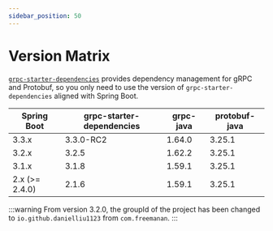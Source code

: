 ```yaml
---
sidebar_position: 50
---
```


# Version Matrix

[`grpc-starter-dependencies`](https://central.sonatype.com/artifact/io.github.danielliu1123/grpc-starter-dependencies)
provides dependency management for gRPC and Protobuf, so you only need to use the version
of `grpc-starter-dependencies` aligned with Spring Boot.

| Spring Boot    | grpc-starter-dependencies | grpc-java | protobuf-java |
|----------------|---------------------------|-----------|---------------|
| 3.3.x          | 3.3.0-RC2                 | 1.64.0    | 3.25.1        |      
| 3.2.x          | 3.2.5                     | 1.62.2    | 3.25.1        |      
| 3.1.x          | 3.1.8                     | 1.59.1    | 3.25.1        |      
| 2.x (>= 2.4.0) | 2.1.6                     | 1.59.1    | 3.25.1        |      

:::warning
From version 3.2.0, the groupId of the project has been changed to `io.github.danielliu1123` from `com.freemanan`.
:::
